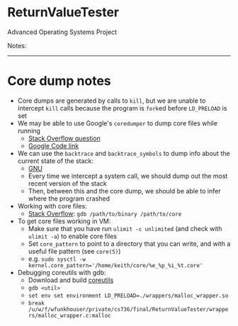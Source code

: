 # ReturnValueTester
Advanced Operating Systems Project

Notes:
- - -
# Core dump notes
- Core dumps are generated by calls to `kill`, but we are unable to intercept `kill` calls because the program is `fork`ed before `LD_PRELOAD` is set
- We may be able to use Google's `coredumper` to dump core files while running
  - [Stack Overflow question](http://stackoverflow.com/a/979297)
  - [Google Code link](https://code.google.com/archive/p/google-coredumper/)
- We can use the `backtrace` and `backtrace_symbols` to dump info about the current state of the stack:
  - [GNU](https://www.gnu.org/software/libc/manual/html_node/Backtraces.html)
  - Every time we intercept a system call, we should dump out the most recent version of the stack
  - Then, between this and the core dump, we should be able to infer where the program crashed
- Working with core files:
  - [Stack Overflow](http://stackoverflow.com/a/8806534): `gdb /path/to/binary /path/to/core`
- To get core files working in VM:
  - Make sure that you have run `ulimit -c unlimited` (and check with `ulimit -a`) to enable core files
  - Set `core_pattern` to point to a directory that you can write, and with a useful file pattern (see `core(5)`)
  - e.g. `sudo sysctl -w kernel.core_pattern='/home/keith/core/%e_%p_%i_%t.core'`
- Debugging coreutils with gdb:
  - Download and build [coreutils](http://stackoverflow.com/questions/22005048/compile-specific-source-file-in-linux-coreutils-package)
  - `gdb <util>`
  - `set env set environment LD_PRELOAD=./wrappers/malloc_wrapper.so`
  - `break /u/w/f/wfunkhouser/private/cs736/final/ReturnValueTester/wrappers/malloc_wrapper.c:malloc`